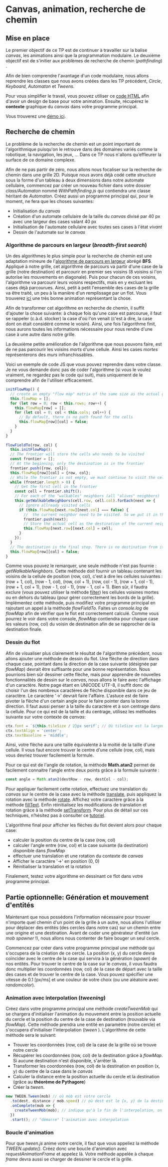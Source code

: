 
# Canvas, animation, recherche de chemin
  

## Mise en place  

Le premier objectif de ce TP est de continuer à travailler sur la balise *canvas*, les animations ainsi que la programmation modulaire. Le deuxième objectif est de s'initier aux problèmes de recherche de chemin (*pathfinding*) .

Afin de bien comprendre l'avantage d'un code modulaire, nous allons reprendre les classes que nous avons créées dans les TP précédent, *Circle*, *Keyboard*, *Automaton* et *Tweens*.

Pour vous simplifier le travail, vous pouvez utiliser  ce [code HTML](resources/canvas_path_finding.html) afin d'avoir un design de base pour votre animation. Ensuite, récupérez le **contexte** graphique du *canvas* dans votre programme principal.   

Vous trouverez une [démo ici](https://chabloz.eu/files/pathfinding/).

## Recherche de chemin
  
Le problème de la recherche de chemin est un point important de l'algorithmique puisqu'on le retrouve dans des domaines variés comme la robotique, la navigation, les jeux, ... Dans ce TP nous n'allons qu’effleurer la surface de ce domaine complexe. 

Afin de ne pas partir de zéro, nous allons nous focaliser sur la recherche de chemin dans une grille 2D. Puisque nous avons déjà codé cette structure sous la forme d'un tableau à deux dimensions dans notre automate cellulaire, commencez par créer un nouveau fichier dans votre dossier *class/Automaton* nommé *WithPathfinding.js* qui contiendra une classe héritant de *Automaton*. Créez aussi un programme principal qui, pour le moment, ne fera que les choses suivantes:

- Initialisation du *canvas*
- Création d'un automate cellulaire de la taille du *canvas* divisé par 40 px avec une largeur des cases valant 40 px 
- Initialisation de l'automate cellulaire avec toutes ses cases à l'état *vivant*
- Dessin de l'automate sur le *canvas*  

### Algorithme de parcours en largeur (*breadth-first search*)
  
Un des algorithmes le plus simple pour la recherche de chemin est une adaptation mineure de l'[algorithme de parcours en largeur](https://fr.wikipedia.org/wiki/Algorithme_de_parcours_en_largeur) abrégé **BFS**. Appliqué à notre grille, cet algorithme de parcours va partir d'une case de la grille (notre destination) et parcourir en premier ses voisins (8 voisins si l'on autorise les mouvements en diagonale). Puis pour chacun de ces voisins, l'algorithme va parcourir leurs voisins respectifs, mais en y excluant les cases déjà parcourues. Ainsi, petit à petit l'ensemble des cases de la grille va être traité, un peu à la manière d'un remplissage par un flot.  Vous trouverez [ici](https://www.redblobgames.com/pathfinding/a-star/introduction.html#breadth-first-search) une très bonne animation représentant la chose. 

Afin de transformer cet algorithme en recherche de chemin, il suffit d'ajouter la chose suivante: à chaque fois qu'une case est parcourue, il faut se rappeler (c.à.d. stocker) la case d'où l'on venait (c'est à dire, la case dont on était considéré comme le voisin). Ainsi, une fois l’algorithme finit, nous aurons toutes les informations nécessaire pour nous rendre d'une case à une autre dans notre grille. 

La deuxième petite amélioration de l'algorithme que nous pouvons faire, est de ne pas parcourir les voisins *morts* d'une cellule. Ainsi les cases *mortes* représenterons  des *murs* infranchissables. 

Voici un exemple de code JS que vous pouvez reprendre dans votre classe. Je ne vous demande donc pas de coder l'algorithme (si vous le voulez vraiment, ne regardez pas le code qui suit), mais uniquement de le comprendre afin de l'utiliser efficacement. 

```js
initFlowMap() {
  // create an empty "flow map" matrix of the same size as the actual grid.
  this.flowMap = [];  
  for (let row = 0; row < this.rows; row++) {
    this.flowMap[row] = [];
    for (let col = 0; col < this.cols; col++) {
      // By default, there is no path found for the cells
      this.flowMap[row][col] = false;
    }
  }
}
  
flowFieldTo(row, col) {
  this.initFlowMap();
  // The frontier will store the cells who needs to be visited
  const frontier = [];
  // At the beginning, only the destination is in the frontier
  frontier.push({row, col});
  this.flowMap[row][col] = {row, col};
  // While the frontier is not empty, we must continue to visit the cells inside it
  while (frontier.length > 0) {
    // Get the first cell in the frontier
    const cell = frontier.shift();
    // For each of the "walkables" neighbors (all "alives" neighbors)
    this.getWalkableNeighbors(cell.row, cell.col).forEach(next => {
      // Ignore allready visited cells
      if (this.flowMap[next.row][next.col] === false) {
        //  the current neighbor need to be visited. So we put it in the frontier.
        frontier.push(next);
        // Store the actual cell as the destination of the current neighbor
        this.flowMap[next.row][next.col] = cell;
      }
    });
  }
  // The destination is the final step. There is no destination from it.
  this.flowMap[row][col] = false; 
}
```

Comme vous pouvez le remarquer, une seule méthode n'est pas fournie : *getWalkableNeighbors*. Cette méthode doit fournir un tableau contenant les voisins de la cellule de position (row, col), c'est à dire les cellules suivantes : (row + 1, col), (row - 1, col), (row, col + 1),  (row, col - 1), (row + 1, col - 1), (row + 1, col + 1),  (row - 1, col - 1), (row - 1, col + 1). Bien sûr, il faudra exclure (vous pouvez utiliser la méthode [filter](https://developer.mozilla.org/fr/docs/Web/JavaScript/Reference/Objets_globaux/Array/filter)) les cellules voisines mortes ou en dehors du tableau (pour gérer correctement les bords de la grille). Implémentez cette méthode, puis modifiez votre programme principal en rajoutant un appel à la méthode *flowFieldTo*. Faites un *console.log* de *flowMap* afin de vérifier que le flot est correctement calculé. Comme vous pourrez le voir dans votre console, *flowMap* contiendra pour chaque case les valeurs (row, col) du voisin de destination afin de se rapprocher de la destination finale.
 
### Dessin du flot

Afin de visualiser plus clairement le résultat de l'algorithme précédent, nous allons ajouter une méthode de dessin du flot. Une flèche de direction dans chaque case, pointant dans la direction de la case suivante (désignée par *flowMap*) devrait être suffisante pour une bonne représentation. Nous pourrions bien sûr dessiner cette flèche, mais pour apprendre de nouvelles fonctionnalités de dessin sur le *canvas*, nous allons le faire avec l'affichage d'un caractère.  Notre page étant en UNICODE UTF-8,  il suffit donc de choisir l'un des nombreux caractères de flèche disponible dans ce jeu de caractère. Le caractère '→' devrait faire l'affaire. L'astuce est de faire pivoter la flèche d'un certain angle pour le faire pointer dans la bonne direction. Il faut aussi penser à la taille du caractère et à son centrage dans la cellule.  Pour ce qui est de la taille et du centrage, utilisez les méthodes suivante sur votre contexte de *canvas*:
```js
ctx.font = `${this.tileSize / 2}px serif`; // Où tileSize est la largeur (et aussi hauteur) en [px] des cases
ctx.textAlign = 'center';
ctx.textBaseline = 'middle';
```
Ainsi, votre flèche aura une taille équivalente à la moitié  de la taille d'une cellule. Il vous faut encore trouver le centre d'une cellule (row, col), mais vous devriez trouver facilement la formule.

Pour ce qui est de l'angle de rotation, la méthode **Math.atan2** permet de facilement connaitre l'angle entre deux points grâce à la formule suivante :

```js
const angle = Math.atan2(destRow - row, destCol - col);
```

Pour appliquer facilement cette rotation, effectuez une translation du *canvas* sur le centre de la case avec la méthode  [translate](https://developer.mozilla.org/fr/docs/Web/API/CanvasRenderingContext2D/translate), puis appliquez la rotation avec la méthode [rotate](https://developer.mozilla.org/fr/docs/Web/API/CanvasRenderingContext2D/rotate).  Affichez votre caractère grâce à la méthode [fillText](https://developer.mozilla.org/fr/docs/Web/API/CanvasRenderingContext2D/fillText). Enfin réinitialisez les modifications de translation et rotation grâce à la méthode [setTransform](https://developer.mozilla.org/fr/docs/Web/API/CanvasRenderingContext2D/setTransform). Pour plus de détail sur ces techniques, n’hésitez pas à consulter ce [tutoriel](https://developer.mozilla.org/fr/docs/Tutoriel_canvas/Transformations).

L'algorithme final pour afficher les flèches du flot devient alors pour chaque case:

- calculer la position du centre de la case (row, col)
- calculer l'angle entre (row, col) et la case suivante (la destination) disponible dans *flowMap*
- effectuer une translation et une rotation du contexte de *canvas*
- Afficher le caractère  '→' en position (0, 0) 
- Réinitialiser la translation et la rotation

Finalement, testez votre algorithme en dessinant ce flot dans votre programme principal.

## Partie optionnelle: Génération et mouvement d'entités

Maintenant que nous possédons l'information nécessaire pour trouver n'importe quel chemin d'un point de la grille à un autre, nous allons l'utiliser pour déplacer des entités (des cercles dans notre cas) sur un chemin entre une origine et une destination. Avant de coder une générateur d'entité (un *mob spawner* !), nous allons nous contenter de faire bouger un seul cercle. 

Commencez par créer dans votre programme principal une méthode qui s'occupera de la création de ce cercle. La position (x, y) du cercle devra coïncider avec le centre de la case qui servira à la génération (*spawn*) de nos entités. Pour trouver le centre de la case sur le *canvas*, il vous faudra donc multiplier les coordonnées (row, col) de la case de départ avec la taille des cases et de trouver le centre de la case. Vous pouvez spécifier une vitesse de 0.1 [px/ms] et une couleur de votre choix (ou une aléatoire avec *randomcolor*).

### Animation avec interpolation (*tweening*) 

Créez dans votre programme principal une méthode *createTweenMob* qui se chargera d'initialiser l'animation du mouvement entre la position actuelle du cercle et la position du centre de la case de destination (trouvable via *flowMap*).  Cette méthode prendra une entité en paramètre (notre cercle) et s'occupera d'initialiser l'interpolation (*tween* ).  L'algorithme de cette méthode sera le suivant:

- Trouver les coordonnées (row, col) de la case de la grille où se trouve notre cercle
- Récupérer les coordonnées (row, col) de la destination grâce à *flowMap*. Si aucune destination n'est disponible, s'arrêter là.
- Transformer les coordonnées (row, col) de la destination en position (x, y) du centre de la case dans le *canvas*
- Calculer la distance entre la position actuelle du cercle et la destination (grâce au **théorème de Pythagore**)
- Créer la *tween*.

```js
new TWEEN.Tween(mob) // où mob est votre cercle
  .to(dest, distance / mob.speed) // où dest est le {x, y} de la destination
  .onComplete(mob => {
    createTweenMob(mob); // indique qu'à la fin de l'interpolation, on recommence
  })
  .start(); // "démarre" l'animation avec interpolation
```

### Boucle d'animation

Pour que *tween.js* anime votre cercle, il faut que vous appeliez la méthode *TWEEN.update()*. Créez donc une boucle d'animation avec *requestAnimationFrame* et appelez là. Votre méthode appelée à chaque *frame* devra aussi se charger de dessiner le cercle et la grille.
